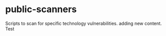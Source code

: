 # public-scanners
Scripts to scan for specific technology vulnerabilities.
adding new content. Test
